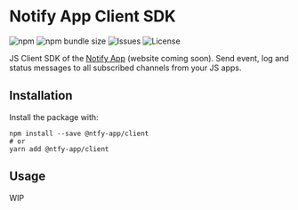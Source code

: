 # Notify App Client SDK

![npm](https://img.shields.io/npm/v/@ntfy-app/client) ![npm bundle size](https://img.shields.io/bundlephobia/minzip/@ntfy-app/client) ![Issues](https://img.shields.io/github/issues/ntfy-app/client) ![License](https://img.shields.io/github/license/ntfy-app/client)

JS Client SDK of the [Notify App](https://ntfy.live) (website coming soon). Send event, log and status messages to all subscribed channels from your JS apps.

## Installation

Install the package with:

```
npm install --save @ntfy-app/client
# or
yarn add @ntfy-app/client
```

## Usage

WIP
